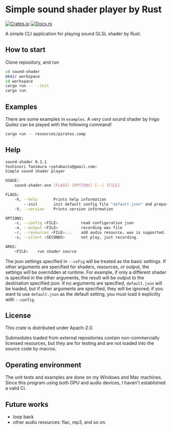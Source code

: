 # Simple sound shader player by Rust

[![Crates.io](https://img.shields.io/crates/v/sound-shader.svg)](https://crates.io/crates/sound-shader) [![Docs.rs](https://docs.rs/sound-shader/badge.svg)](https://docs.rs/sound-shader)

A simple CLI application for playing sound GLSL shader by Rust.

## How to start

Clone repository, and run

```bash
cd sound-shader
mkdir workspace
cd workspace
cargo run -- --init
cargo run
```

## Examples

There are some examples in `examples`. A very cool sound shader by Inigo Quilez can be played with the following command!

```bash
cargo run -- resources/pirates.comp
```

## Help

```bash
sound-shader 0.1.1
Yoshinori Tanimura <yotabaito@gmail.com>
Simple sound shader player

USAGE:
    sound-shader.exe [FLAGS] [OPTIONS] [--] [FILE]

FLAGS:
    -h, --help       Prints help information
        --init       init default config file "default.json" and prepare sample shader source "sample.comp"
    -V, --version    Prints version information

OPTIONS:
    -c, --config <FILE>          read configuration json
    -o, --output <FILE>          recording wav file
    -r, --resources <FILE>...    add audio resource, wav is supported.
    -s, --silent <SECONDS>       not play, just recording.

ARGS:
    <FILE>    run shader source
```

The json settings specified in `--cofig` will be treated as the basic settings.
If other arguments are specified for shaders, resources, or output, the settings will be overridden at runtime.
For example, if only a different shader is specified in the other arguments, the result will be output to the destination specified json.
If no arguments are specified, `default.json` will be loaded, but if other arguments are specified, they will be ignored;
if you want to use `default.json` as the default setting, you must load it explicitly with `--config`.

## License

This crate is distributed under Apach-2.0.

Submodules loaded from external repositories contain non-commercially licensed resources,
but they are for testing and are not loaded into the source code by macros.

## Operating environment

The unit tests and examples are done on my Windows and Mac machines.
Since this program using both GPU and audio devices, I haven't established a valid CI.

## Future works

- loop back
- other audio resources: flac, mp3, and so on.
